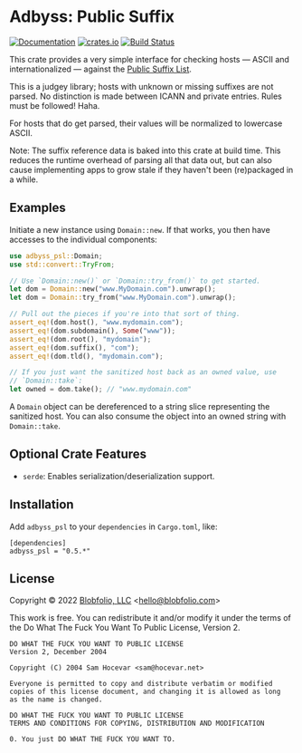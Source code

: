 # Adbyss: Public Suffix

[![Documentation](https://docs.rs/adbyss_psl/badge.svg)](https://docs.rs/adbyss_psl/)
[![crates.io](https://img.shields.io/crates/v/adbyss_psl.svg)](https://crates.io/crates/adbyss_psl)
[![Build Status](https://github.com/Blobfolio/adbyss/workflows/Build/badge.svg)](https://github.com/Blobfolio/adbyss/actions)

This crate provides a very simple interface for checking hosts — ASCII and internationalized — against the [Public Suffix List](https://publicsuffix.org/list/).

This is a judgey library; hosts with unknown or missing suffixes are not parsed. No distinction is made between ICANN and private entries. Rules must be followed! Haha.

For hosts that do get parsed, their values will be normalized to lowercase ASCII.

Note: The suffix reference data is baked into this crate at build time. This reduces the runtime overhead of parsing all that data out, but can also cause implementing apps to grow stale if they haven't been (re)packaged in a while.



## Examples

Initiate a new instance using `Domain::new`. If that works, you then have accesses to the individual components:

```rust
use adbyss_psl::Domain;
use std::convert::TryFrom;

// Use `Domain::new()` or `Domain::try_from()` to get started.
let dom = Domain::new("www.MyDomain.com").unwrap();
let dom = Domain::try_from("www.MyDomain.com").unwrap();

// Pull out the pieces if you're into that sort of thing.
assert_eq!(dom.host(), "www.mydomain.com");
assert_eq!(dom.subdomain(), Some("www"));
assert_eq!(dom.root(), "mydomain");
assert_eq!(dom.suffix(), "com");
assert_eq!(dom.tld(), "mydomain.com");

// If you just want the sanitized host back as an owned value, use
// `Domain::take`:
let owned = dom.take(); // "www.mydomain.com"
```

A `Domain` object can be dereferenced to a string slice representing the sanitized host. You can also consume the object into an owned string with `Domain::take`.



## Optional Crate Features

* `serde`: Enables serialization/deserialization support.



## Installation

Add `adbyss_psl` to your `dependencies` in `Cargo.toml`, like:

```
[dependencies]
adbyss_psl = "0.5.*"
```



## License

Copyright © 2022 [Blobfolio, LLC](https://blobfolio.com) &lt;hello@blobfolio.com&gt;

This work is free. You can redistribute it and/or modify it under the terms of the Do What The Fuck You Want To Public License, Version 2.

    DO WHAT THE FUCK YOU WANT TO PUBLIC LICENSE
    Version 2, December 2004
    
    Copyright (C) 2004 Sam Hocevar <sam@hocevar.net>
    
    Everyone is permitted to copy and distribute verbatim or modified
    copies of this license document, and changing it is allowed as long
    as the name is changed.
    
    DO WHAT THE FUCK YOU WANT TO PUBLIC LICENSE
    TERMS AND CONDITIONS FOR COPYING, DISTRIBUTION AND MODIFICATION
    
    0. You just DO WHAT THE FUCK YOU WANT TO.
